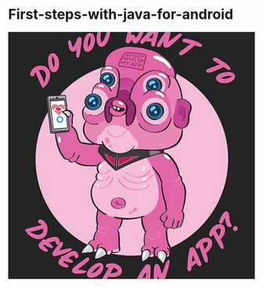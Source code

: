 # First-steps-with-java-for-android

![alt_text](https://github.com/RaphaelStopa/First-steps-with-java-for-android/blob/main/71527bd9227a186cb6156a56d06f76df.jpg)
